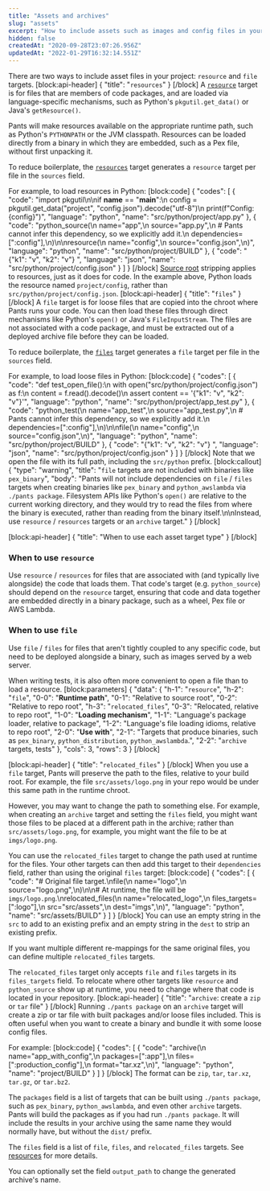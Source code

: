 ```yaml
---
title: "Assets and archives"
slug: "assets"
excerpt: "How to include assets such as images and config files in your project."
hidden: false
createdAt: "2020-09-28T23:07:26.956Z"
updatedAt: "2022-01-29T16:32:14.551Z"
---
```

There are two ways to include asset files in your project: `resource` and `file` targets.
[block:api-header]
{
  "title": "`resources`"
}
[/block]
A [`resource`](doc:reference-resource) target is for files that are members of code packages, and are loaded via language-specific mechanisms, such as Python's `pkgutil.get_data()` or Java's `getResource()`.  

Pants will make resources available on the appropriate runtime path, such as Python's `PYTHONPATH` or the JVM classpath. Resources can be loaded directly from a binary in which they are embedded, such as a Pex file, without first unpacking it.

To reduce boilerplate, the [`resources`](doc:reference-resources) target generates a `resource` target per file in the `sources` field.

For example, to load resources in Python:
[block:code]
{
  "codes": [
    {
      "code": "import pkgutil\n\nif __name__ == \"__main__\":\n    config = pkgutil.get_data(\"project\", \"config.json\").decode(\"utf-8\")\n    print(f\"Config: {config}\")",
      "language": "python",
      "name": "src/python/project/app.py"
    },
    {
      "code": "python_source(\n  name=\"app\",\n  source=\"app.py\",\n  # Pants cannot infer this dependency, so we explicitly add it.\n  dependencies=[\":config\"],\n)\n\nresource(\n  name=\"config\",\n  source=\"config.json\",\n)",
      "language": "python",
      "name": "src/python/project/BUILD"
    },
    {
      "code": "{\"k1\": \"v\", \"k2\": \"v\"} ",
      "language": "json",
      "name": "src/python/project/config.json"
    }
  ]
}
[/block]
[Source root](doc:source-roots) stripping applies to resources, just as it does for code. In the example above, Python loads the resource named `project/config`, rather than `src/python/project/config.json`. 
[block:api-header]
{
  "title": "`files`"
}
[/block]
A `file` target is for loose files that are copied into the chroot where Pants runs your code. You can then load these files through direct mechanisms like Python's `open()` or Java's `FileInputStream`. The files are not associated with a code package, and must be extracted out of a deployed archive file before they can be loaded.

To reduce boilerplate, the [`files`](doc:reference-files) target generates a `file` target per file in the `sources` field.

For example, to load loose files in Python:
[block:code]
{
  "codes": [
    {
      "code": "def test_open_file():\n    with open(\"src/python/project/config.json\") as f:\n        content = f.read().decode()\n    assert content == '{\"k1\": \"v\", \"k2\": \"v\"}'",
      "language": "python",
      "name": "src/python/project/app_test.py"
    },
    {
      "code": "python_test(\n    name=\"app_test\",\n    source=\"app_test.py\",\n    # Pants cannot infer this dependency, so we explicitly add it.\n    dependencies=[\":config\"],\n)\n\nfile(\n    name=\"config\",\n    source=\"config.json\",\n)",
      "language": "python",
      "name": "src/python/project/BUILD"
    },
    {
      "code": "{\"k1\": \"v\", \"k2\": \"v\"} ",
      "language": "json",
      "name": "src/python/project/config.json"
    }
  ]
}
[/block]
Note that we open the file with its full path, including the `src/python` prefix.
[block:callout]
{
  "type": "warning",
  "title": "`file` targets are not included with binaries like `pex_binary`",
  "body": "Pants will not include dependencies on `file` / `files` targets when creating binaries like `pex_binary` and `python_awslambda` via `./pants package`. Filesystem APIs like Python's `open()` are relative to the current working directory, and they would try to read the files from where the binary is executed, rather than reading from the binary itself.\n\nInstead, use `resource` / `resources` targets or an `archive` target."
}
[/block]

[block:api-header]
{
  "title": "When to use each asset target type"
}
[/block]
### When to use `resource`

Use `resource` / `resources`  for files that are associated with (and typically live alongside) the code that loads them. That code's target (e.g. `python_source`) should depend on the `resource` target, ensuring that code and data together are embedded directly in a binary package, such as a wheel, Pex file or AWS Lambda.

### When to use `file`

Use `file` / `files` for files that aren't tightly coupled to any specific code, but need to be deployed alongside a binary, such as images served by a web server.

When writing tests, it is also often more convenient to open a file than to load a resource.
[block:parameters]
{
  "data": {
    "h-1": "`resource`",
    "h-2": "`file`",
    "0-0": "**Runtime path**",
    "0-1": "Relative to source root",
    "0-2": "Relative to repo root",
    "h-3": "`relocated_files`",
    "0-3": "Relocated, relative to repo root",
    "1-0": "**Loading mechanism**",
    "1-1": "Language's package loader, relative to package",
    "1-2": "Language's file loading idioms, relative to repo root",
    "2-0": "**Use with**",
    "2-1": "Targets that produce binaries, such as `pex_binary`, `python_distribution`, `python_awslambda`.",
    "2-2": "`archive` targets, tests"
  },
  "cols": 3,
  "rows": 3
}
[/block]

[block:api-header]
{
  "title": "`relocated_files`"
}
[/block]
When you use a `file` target, Pants will preserve the path to the files, relative to your build root. For example, the file `src/assets/logo.png` in your repo would be under this same path in the runtime chroot.

However, you may want to change the path to something else. For example, when creating an `archive` target and setting the `files` field, you might want those files to be placed at a different path in the archive; rather than `src/assets/logo.png`, for example, you might want the file to be at `imgs/logo.png`.

You can use the `relocated_files` target to change the path used at runtime for the files. Your other targets can then add this target to their `dependencies` field, rather than using the original `files` target:
[block:code]
{
  "codes": [
    {
      "code": "# Original file target.\nfile(\n    name=\"logo\",\n    source=\"logo.png\",\n)\n\n# At runtime, the file will be `imgs/logo.png`.\nrelocated_files(\n    name=\"relocated_logo\",\n    files_targets=[\":logo\"],\n    src=\"src/assets\",\n    dest=\"imgs\",\n)",
      "language": "python",
      "name": "src/assets/BUILD"
    }
  ]
}
[/block]
You can use an empty string in the `src` to add to an existing prefix and an empty string in the `dest` to strip an existing prefix.

If you want multiple different re-mappings for the same original files, you can define multiple `relocated_files` targets.

The `relocated_files` target only accepts `file` and `files` targets in its `files_targets` field. To relocate where other targets like `resource` and `python_source` show up at runtime, you need to change where that code is located in your repository.
[block:api-header]
{
  "title": "`archive`: create a `zip` or `tar` file"
}
[/block]
Running `./pants package` on an `archive` target will create a zip or tar file with built packages and/or loose files included. This is often useful when you want to create a binary and bundle it with some loose config files.

For example:
[block:code]
{
  "codes": [
    {
      "code": "archive(\n    name=\"app_with_config\",\n    packages=[\":app\"],\n    files=[\":production_config\"],\n    format=\"tar.xz\",\n)",
      "language": "python",
      "name": "project/BUILD"
    }
  ]
}
[/block]
The format can be `zip`, `tar`, `tar.xz`, `tar.gz`, or `tar.bz2`.

The `packages` field is a list of targets that can be built using `./pants package`, such as `pex_binary`, `python_awslambda`, and even other `archive` targets. Pants will build the packages as if you had run `./pants package`. It will include the results in your archive using the same name they would normally have, but without the `dist/` prefix.

The `files` field is a list of `file`, `files`, and `relocated_files` targets. See [resources](doc:resources) for more details.

You can optionally set the field `output_path` to change the generated archive's name.